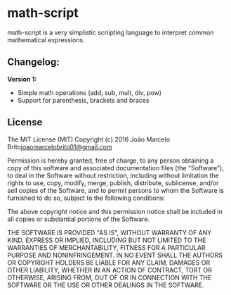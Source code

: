 # math-script

math-script is a very simplistic scriipting language to
interpret common mathematical expressions.

## Changelog:

**Version 1:**
* Simple math operations (add, sub, mult, div, pow)
* Support for parenthesis, brackets and braces

## License
The MIT License (MIT)
Copyright (c) 2016 João Marcelo Brito<joaomarcelobrito01@gmail.com>

Permission is hereby granted, free of charge, to any person obtaining a copy of this software and associated documentation files (the "Software"), to deal in the Software without restriction, including without limitation the rights to use, copy, modify, merge, publish, distribute, sublicense, and/or sell copies of the Software, and to permit persons to whom the Software is furnished to do so, subject to the following conditions:

The above copyright notice and this permission notice shall be included in all copies or substantial portions of the Software.

THE SOFTWARE IS PROVIDED "AS IS", WITHOUT WARRANTY OF ANY KIND, EXPRESS OR IMPLIED, INCLUDING BUT NOT LIMITED TO THE WARRANTIES OF MERCHANTABILITY, FITNESS FOR A PARTICULAR PURPOSE AND NONINFRINGEMENT. IN NO EVENT SHALL THE AUTHORS OR COPYRIGHT HOLDERS BE LIABLE FOR ANY CLAIM, DAMAGES OR OTHER LIABILITY, WHETHER IN AN ACTION OF CONTRACT, TORT OR OTHERWISE, ARISING FROM, OUT OF OR IN CONNECTION WITH THE SOFTWARE OR THE USE OR OTHER DEALINGS IN THE SOFTWARE.


